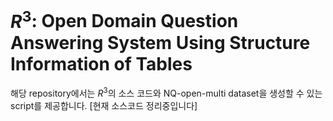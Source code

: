 # $R^3$: Open Domain Question Answering System Using Structure Information of Tables
해당 repository에서는 $R^3$의 소스 코드와 NQ-open-multi dataset을 생성할 수 있는 script를 제공합니다.
[현재 소스코드 정리중입니다]

